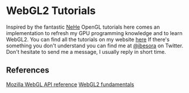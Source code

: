 # WebGL2 Tutorials

Inspired by the fantastic [NeHe](http://nehe.gamedev.net) OpenGL tutorials here comes an implementation to refresh my GPU programming knowledge and to learn WebGL2.
You can find all the tutorials on my website [here](http://www.ibesora.me/category/webgl/)
If there's something you don't understand you can find me at [@ibesora](https://twitter.com/ibesora) on Twitter. Don't hesitate to send me a message, I usually reply in short time.

## References
[Mozilla WebGL API reference](https://developer.mozilla.org/en-US/docs/Web/API/WebGL_API)
[WebGL2 fundamentals](https://webgl2fundamentals.org/)